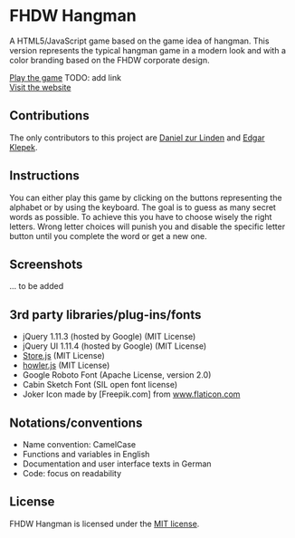 # FHDW Hangman
A HTML5/JavaScript game based on the game idea of hangman. This version represents the typical hangman game in a modern look and with a color branding based on the FHDW corporate design.

[Play the game](link) TODO: add link  
[Visit the website](http://wip.esy.es/)

## Contributions
The only contributors to this project are [Daniel zur Linden](https://github.com/Mastaa12) and [Edgar Klepek](https://github.com/edgarklepek42).

## Instructions
You can either play this game by clicking on the buttons representing the alphabet or by using the keyboard. The goal is to guess as many secret words as possible. To achieve this you have to choose wisely the right letters. Wrong letter choices will punish you and disable the specific letter button until you complete the word or get a new one.

## Screenshots
... to be added

## 3rd party libraries/plug-ins/fonts
* jQuery 1.11.3 (hosted by Google) (MIT License)
* jQuery UI 1.11.4 (hosted by Google) (MIT License)
* [Store.js](https://github.com/marcuswestin/store.js/) (MIT License)
* [howler.js](https://github.com/goldfire/howler.js) (MIT License)
* Google Roboto Font (Apache License, version 2.0)
* Cabin Sketch Font (SIL open font license)
* Joker Icon made by [Freepik.com] from www.flaticon.com

## Notations/conventions
* Name convention: CamelCase
* Functions and variables in English
* Documentation and user interface texts in German
* Code: focus on readability

## License
FHDW Hangman is licensed under the [MIT license](https://github.com/edgarklepek42/fhangmandw/blob/master/LICENSE).
